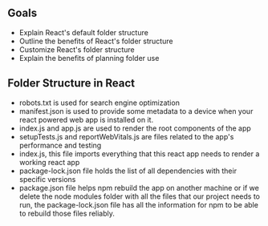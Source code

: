 ## Goals
* Explain React's default folder structure
* Outline the benefits of React's folder structure
* Customize React's folder structure
* Explain the benefits of planning folder use

## Folder Structure in React
* robots.txt is used for search engine optimization
* manifest.json is used to provide some metadata to a device when your react powered web app is installed on it.
* index.js and app.js are used to render the root components of the app
* setupTests.js and reportWebVitals.js are files related to the app's performance and testing
* index.js, this file imports everything that this react app needs to render a working react app
* package-lock.json file holds the list of all dependencies with their specific versions
* package.json file helps npm rebuild the app on another machine or if we delete the node modules folder with all the files that our project needs to run, the package-lock.json file has all the information for npm to be able to rebuild those files reliably.